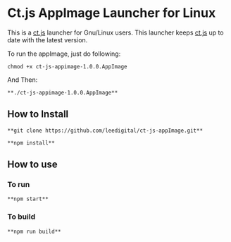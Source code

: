 # Ct.js AppImage Launcher for Linux

This is a [ct.js](https://github.com/ct-js/ct-js.git) launcher for Gnu/Linux users. This launcher keeps [ct.js](https://github.com/ct-js/ct-js.git) up to date with the latest version.

To run the appImage, just do following:

```
chmod +x ct-js-appimage-1.0.0.AppImage
```

And Then:
```
**./ct-js-appimage-1.0.0.AppImage**
```

## How to Install

```
**git clone https://github.com/leedigital/ct-js-appImage.git**
```

```
**npm install**
```

## How to use

### To run

```
**npm start**
```

### To build

```
**npm run build**
```



